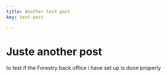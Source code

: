 ```yaml
---
title: Another test post
key: test-post

---
```

# Juste another post

to test if the Forestry back office i have set up is done properly
